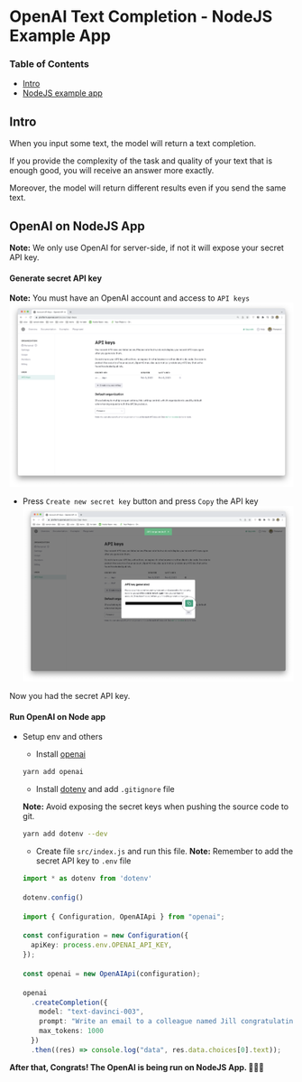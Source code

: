 # OpenAI Text Completion - NodeJS Example App
### Table of Contents
- [Intro](#intro)
- [NodeJS example app](#nodejs-example-app)

## Intro
When you input some text, the model will return a text completion. 

If you provide the complexity of the task and quality of your text that is enough good, you will receive an answer more exactly. 

Moreover, the model will return different results even if you send the same text.


## OpenAI on NodeJS App
**Note:** We only use OpenAI for server-side, if not it will expose your secret API key.

#### Generate secret API key
**Note:** You must have an OpenAI account and access to `API keys`
![api key dashboard](./assets/api-keys-dashboard.png)

- Press `Create new secret key` button and press `Copy` the API key
![gen api key](./assets/generate-api-key.png)

Now you had the secret API key.

#### Run OpenAI on Node app
- Setup env and others
  - Install [openai](https://www.npmjs.com/package/openai)

  ```bash
  yarn add openai
  ```

  - Install [dotenv](https://www.npmjs.com/package/dotenv) and add `.gitignore` file 

  **Note:** Avoid exposing the secret keys when pushing the source code to git.

  ```bash
  yarn add dotenv --dev
  ```

  - Create file `src/index.js` and run this file. 
  **Note:** Remember to add the secret API key to `.env` file

  ```ts
  import * as dotenv from 'dotenv' 

  dotenv.config()

  import { Configuration, OpenAIApi } from "openai";

  const configuration = new Configuration({
    apiKey: process.env.OPENAI_API_KEY,
  });

  const openai = new OpenAIApi(configuration);

  openai
    .createCompletion({
      model: "text-davinci-003",
      prompt: "Write an email to a colleague named Jill congratulating her on her promotion. The tone should be warm yet professional. Mention how you admire the work she's been putting in.  Include a joke about how her pet lizard Max enjoys eating grasshoppers. Mention how you're looking forward to the team off-site next week.",
      max_tokens: 1000
    })
    .then((res) => console.log("data", res.data.choices[0].text));
  ```

**After that, Congrats! The OpenAI is being run on NodeJS App. 🥳🥳🥳**